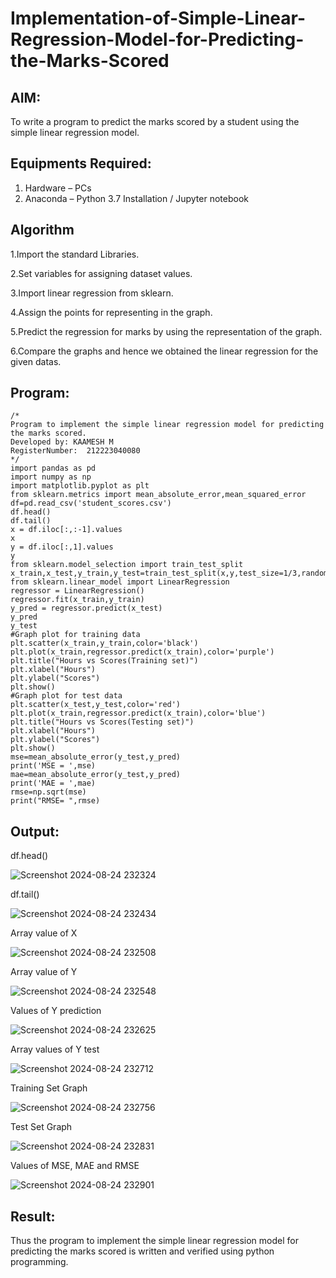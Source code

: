 # Implementation-of-Simple-Linear-Regression-Model-for-Predicting-the-Marks-Scored

## AIM:
To write a program to predict the marks scored by a student using the simple linear regression model.

## Equipments Required:
1. Hardware – PCs
2. Anaconda – Python 3.7 Installation / Jupyter notebook

## Algorithm
1.Import the standard Libraries. 

2.Set variables for assigning dataset values.

3.Import linear regression from sklearn.

4.Assign the points for representing in the graph. 

5.Predict the regression for marks by using the representation of the graph. 

6.Compare the graphs and hence we obtained the linear regression for the given datas.


## Program:
```
/*
Program to implement the simple linear regression model for predicting the marks scored.
Developed by: KAAMESH M
RegisterNumber:  212223040080
*/
import pandas as pd
import numpy as np
import matplotlib.pyplot as plt
from sklearn.metrics import mean_absolute_error,mean_squared_error
df=pd.read_csv('student_scores.csv')
df.head()
df.tail()
x = df.iloc[:,:-1].values
x
y = df.iloc[:,1].values
y
from sklearn.model_selection import train_test_split
x_train,x_test,y_train,y_test=train_test_split(x,y,test_size=1/3,random_state=0)
from sklearn.linear_model import LinearRegression
regressor = LinearRegression()
regressor.fit(x_train,y_train)
y_pred = regressor.predict(x_test)
y_pred
y_test
#Graph plot for training data
plt.scatter(x_train,y_train,color='black')
plt.plot(x_train,regressor.predict(x_train),color='purple')
plt.title("Hours vs Scores(Training set)")
plt.xlabel("Hours")
plt.ylabel("Scores")
plt.show()
#Graph plot for test data
plt.scatter(x_test,y_test,color='red')
plt.plot(x_train,regressor.predict(x_train),color='blue')
plt.title("Hours vs Scores(Testing set)")
plt.xlabel("Hours")
plt.ylabel("Scores")
plt.show()
mse=mean_absolute_error(y_test,y_pred)
print('MSE = ',mse)
mae=mean_absolute_error(y_test,y_pred)
print('MAE = ',mae)
rmse=np.sqrt(mse)
print("RMSE= ",rmse)
```


## Output:
df.head()

![Screenshot 2024-08-24 232324](https://github.com/user-attachments/assets/4b4b918f-eb04-40dc-a7d8-fcfe4c1af17e)

df.tail()

![Screenshot 2024-08-24 232434](https://github.com/user-attachments/assets/f8bc1007-e362-44ca-9f1e-ba96a08a6c8e)

Array value of X

![Screenshot 2024-08-24 232508](https://github.com/user-attachments/assets/3a81a55b-7e65-43a2-9207-1be77cec1320)

Array value of Y

![Screenshot 2024-08-24 232548](https://github.com/user-attachments/assets/c070f702-b2a9-4910-a7a2-7e6a2463392d)

Values of Y prediction

![Screenshot 2024-08-24 232625](https://github.com/user-attachments/assets/62a51c5a-1cac-43cb-8790-933d441e98ae)

Array values of Y test

![Screenshot 2024-08-24 232712](https://github.com/user-attachments/assets/5bf2d558-718f-40af-804d-4b927049324c)

Training Set Graph

![Screenshot 2024-08-24 232756](https://github.com/user-attachments/assets/8c0d665b-85b2-4845-bec5-a296fe4fe33c)

Test Set Graph

![Screenshot 2024-08-24 232831](https://github.com/user-attachments/assets/08c6c744-2eb8-443a-b0e5-db4c9cb54a48)

Values of MSE, MAE and RMSE

![Screenshot 2024-08-24 232901](https://github.com/user-attachments/assets/77087f57-3efa-4787-8e3a-e9d91a7b5fed)


## Result:
Thus the program to implement the simple linear regression model for predicting the marks scored is written and verified using python programming.

